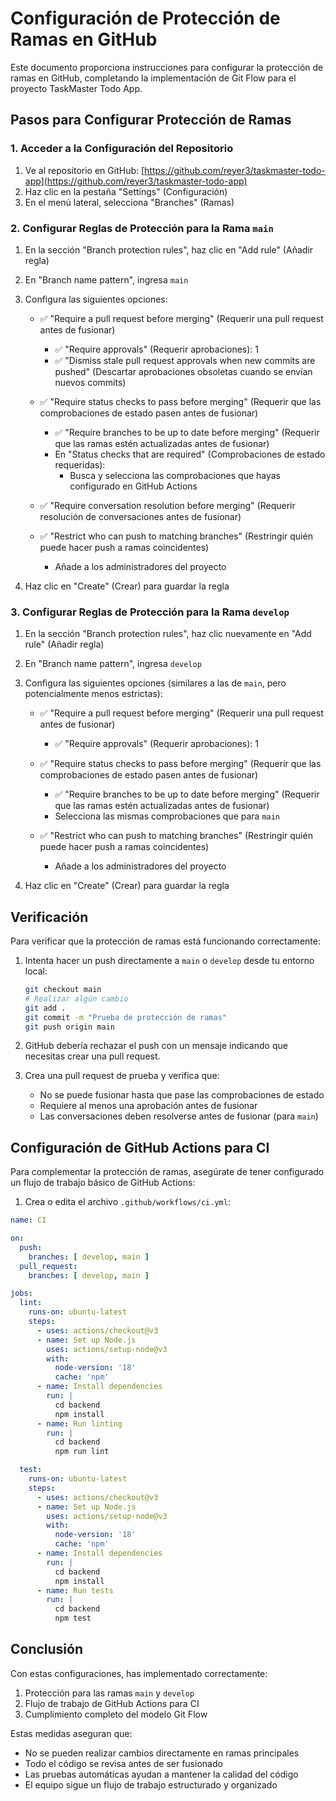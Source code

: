 # Configuración de Protección de Ramas en GitHub

Este documento proporciona instrucciones para configurar la protección de ramas en GitHub, completando la implementación de Git Flow para el proyecto TaskMaster Todo App.

## Pasos para Configurar Protección de Ramas

### 1. Acceder a la Configuración del Repositorio

1. Ve al repositorio en GitHub: [https://github.com/reyer3/taskmaster-todo-app](https://github.com/reyer3/taskmaster-todo-app)
2. Haz clic en la pestaña "Settings" (Configuración)
3. En el menú lateral, selecciona "Branches" (Ramas)

### 2. Configurar Reglas de Protección para la Rama `main`

1. En la sección "Branch protection rules", haz clic en "Add rule" (Añadir regla)
2. En "Branch name pattern", ingresa `main`
3. Configura las siguientes opciones:

   - ✅ "Require a pull request before merging" (Requerir una pull request antes de fusionar)
     - ✅ "Require approvals" (Requerir aprobaciones): 1
     - ✅ "Dismiss stale pull request approvals when new commits are pushed" (Descartar aprobaciones obsoletas cuando se envían nuevos commits)
     
   - ✅ "Require status checks to pass before merging" (Requerir que las comprobaciones de estado pasen antes de fusionar)
     - ✅ "Require branches to be up to date before merging" (Requerir que las ramas estén actualizadas antes de fusionar)
     - En "Status checks that are required" (Comprobaciones de estado requeridas): 
       - Busca y selecciona las comprobaciones que hayas configurado en GitHub Actions

   - ✅ "Require conversation resolution before merging" (Requerir resolución de conversaciones antes de fusionar)
   
   - ✅ "Restrict who can push to matching branches" (Restringir quién puede hacer push a ramas coincidentes)
     - Añade a los administradores del proyecto

4. Haz clic en "Create" (Crear) para guardar la regla

### 3. Configurar Reglas de Protección para la Rama `develop`

1. En la sección "Branch protection rules", haz clic nuevamente en "Add rule" (Añadir regla)
2. En "Branch name pattern", ingresa `develop`
3. Configura las siguientes opciones (similares a las de `main`, pero potencialmente menos estrictas):

   - ✅ "Require a pull request before merging" (Requerir una pull request antes de fusionar)
     - ✅ "Require approvals" (Requerir aprobaciones): 1
     
   - ✅ "Require status checks to pass before merging" (Requerir que las comprobaciones de estado pasen antes de fusionar)
     - ✅ "Require branches to be up to date before merging" (Requerir que las ramas estén actualizadas antes de fusionar)
     - Selecciona las mismas comprobaciones que para `main`
   
   - ✅ "Restrict who can push to matching branches" (Restringir quién puede hacer push a ramas coincidentes)
     - Añade a los administradores del proyecto

4. Haz clic en "Create" (Crear) para guardar la regla

## Verificación

Para verificar que la protección de ramas está funcionando correctamente:

1. Intenta hacer un push directamente a `main` o `develop` desde tu entorno local:
   ```bash
   git checkout main
   # Realizar algún cambio
   git add .
   git commit -m "Prueba de protección de ramas"
   git push origin main
   ```

2. GitHub debería rechazar el push con un mensaje indicando que necesitas crear una pull request.

3. Crea una pull request de prueba y verifica que:
   - No se puede fusionar hasta que pase las comprobaciones de estado
   - Requiere al menos una aprobación antes de fusionar
   - Las conversaciones deben resolverse antes de fusionar (para `main`)

## Configuración de GitHub Actions para CI

Para complementar la protección de ramas, asegúrate de tener configurado un flujo de trabajo básico de GitHub Actions:

1. Crea o edita el archivo `.github/workflows/ci.yml`:

```yaml
name: CI

on:
  push:
    branches: [ develop, main ]
  pull_request:
    branches: [ develop, main ]

jobs:
  lint:
    runs-on: ubuntu-latest
    steps:
      - uses: actions/checkout@v3
      - name: Set up Node.js
        uses: actions/setup-node@v3
        with:
          node-version: '18'
          cache: 'npm'
      - name: Install dependencies
        run: |
          cd backend
          npm install
      - name: Run linting
        run: |
          cd backend
          npm run lint

  test:
    runs-on: ubuntu-latest
    steps:
      - uses: actions/checkout@v3
      - name: Set up Node.js
        uses: actions/setup-node@v3
        with:
          node-version: '18'
          cache: 'npm'
      - name: Install dependencies
        run: |
          cd backend
          npm install
      - name: Run tests
        run: |
          cd backend
          npm test
```

## Conclusión

Con estas configuraciones, has implementado correctamente:

1. Protección para las ramas `main` y `develop`
2. Flujo de trabajo de GitHub Actions para CI
3. Cumplimiento completo del modelo Git Flow

Estas medidas aseguran que:
- No se pueden realizar cambios directamente en ramas principales
- Todo el código se revisa antes de ser fusionado
- Las pruebas automáticas ayudan a mantener la calidad del código
- El equipo sigue un flujo de trabajo estructurado y organizado
